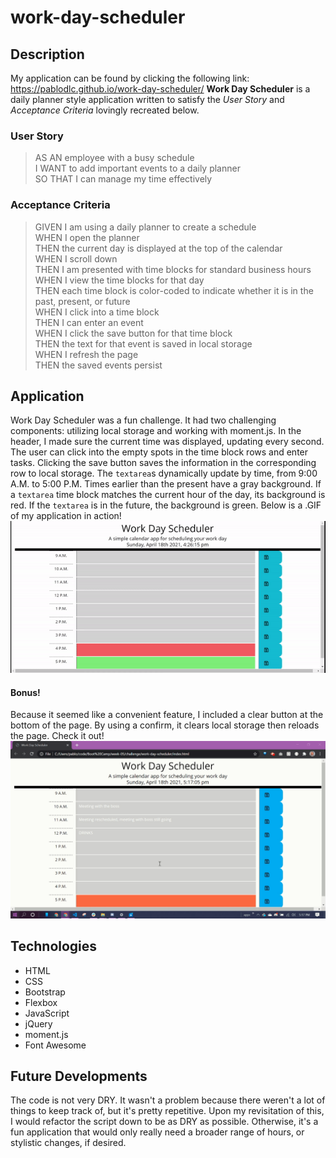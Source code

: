 # work-day-scheduler

## Description

My application can be found by clicking the following link: https://pablodlc.github.io/work-day-scheduler/
**Work Day Scheduler** is a daily planner style application written to satisfy the _User Story_ and _Acceptance Criteria_ lovingly recreated below.

### User Story

> AS AN employee with a busy schedule  
> I WANT to add important events to a daily planner  
> SO THAT I can manage my time effectively

### Acceptance Criteria

> GIVEN I am using a daily planner to create a schedule  
> WHEN I open the planner  
> THEN the current day is displayed at the top of the calendar  
> WHEN I scroll down  
> THEN I am presented with time blocks for standard business hours  
> WHEN I view the time blocks for that day  
> THEN each time block is color-coded to indicate whether it is in the past, present, or future  
> WHEN I click into a time block  
> THEN I can enter an event  
> WHEN I click the save button for that time block  
> THEN the text for that event is saved in local storage  
> WHEN I refresh the page  
> THEN the saved events persist

## Application

Work Day Scheduler was a fun challenge. It had two challenging components: utilizing local storage and working with moment.js. In the header, I made sure the current time was displayed, updating every second. The user can click into the empty spots in the time block rows and enter tasks. Clicking the save button saves the information in the corresponding row to local storage. The `textarea`s dynamically update by time, from 9:00 A.M. to 5:00 P.M. Times earlier than the present have a gray background. If a `textarea` time block matches the current hour of the day, its background is red. If the `textarea` is in the future, the background is green. Below is a .GIF of my application in action!  
![Work Daay Scheduler scheduling like a boss](./assets/images/wdc.gif)

#### Bonus!

Because it seemed like a convenient feature, I included a clear button at the bottom of the page. By using a confirm, it clears local storage then reloads the page. Check it out!
![Clear button clearing things up](./assets/images/clear.gif)

## Technologies

-   HTML
-   CSS
-   Bootstrap
-   Flexbox
-   JavaScript
-   jQuery
-   moment.js
-   Font Awesome

## Future Developments

The code is not very DRY. It wasn't a problem because there weren't a lot of things to keep track of, but it's pretty repetitive. Upon my revisitation of this, I would refactor the script down to be as DRY as possible. Otherwise, it's a fun application that would only really need a broader range of hours, or stylistic changes, if desired.
